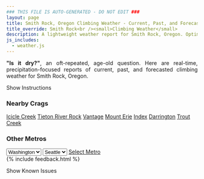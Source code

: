 ```yaml
---
### THIS FILE IS AUTO-GENERATED - DO NOT EDIT ###
layout: page
title: Smith Rock, Oregon Climbing Weather - Current, Past, and Forecasted Report
title_override: Smith Rock<br /><small>Climbing Weather</small>
description: A lightweight weather report for Smith Rock, Oregon. Optimized for slow internet connections.
js_includes:
  - weather.js
---
```


<section class="measure center lh-copy f5-ns f6 ph2 mv4" style="text-align: justify;">
<strong>"Is it dry?"</strong>, an oft-repeated, age-old question. Here are real-time,
precipitation-focused reports of current, past, and forecasted climbing weather for Smith Rock, Oregon.
</section>

<p id="settings-toggle" class="mw5 b center tc hover-light-red black-70 pointer">Show Instructions</p>
<section id="settings" class="overflow-hidden" style="display:none;">
    <div class="mv2 ph2 center">
        <div class="fn f6 tc pv2">
            <p class="measure lh-copy center"><strong>Show/hide hourly forecasts</strong> by clicking the desired day.</p>
            <hr class="mw5 p0 mv2 o-60 b0 bt b--light-red light-red bg-light-red">
            <p class="measure lh-copy center"><strong>Current and Past conditions</strong> are measured by the nearest weather station. <strong>Forecast conditions</strong> are calculated and polled separately.</p>
            <hr class="mw5 p0 mv2 o-60 b0 bt b--light-red light-red bg-light-red">
            <p class="measure lh-copy center"><strong>Having issues?</strong> Try <a id="clear-cache" class="no-underline relative fancy-link light-red hover-light-red" href="#">clearing the local cache</a>.</p>
            <hr class="mw5 p0 mv2 o-60 b0 bt b--light-red light-red bg-light-red">
            <p class="measure lh-copy center">Weather data sourced from <a class="no-underline fancy-link relative light-red" target="_blank" href="https://www.weather.gov/documentation/services-web-api">weather.gov</a>.</p>
        </div>
    </div>
</section>
<section id="weather" data-crag="smith-rock-oregon" class="mv4-ns mv3 ph2 center"></section>
<section id="nearby" class="tc lh-copy">
  <h3>Nearby Crags</h3>
<a class="nowrap no-underline fancy-link relative light-red mh3" href="/crags/icicle-creek-washington-weather.html">Icicle Creek</a>
<a class="nowrap no-underline fancy-link relative light-red mh3" href="/crags/tieton-river-rock-washington-weather.html">Tieton River Rock</a>
<a class="nowrap no-underline fancy-link relative light-red mh3" href="/crags/vantage-washington-weather.html">Vantage</a>
<a class="nowrap no-underline fancy-link relative light-red mh3" href="/crags/mount-erie-washington-weather.html">Mount Erie</a>
<a class="nowrap no-underline fancy-link relative light-red mh3" href="/crags/index-washington-weather.html">Index</a>
<a class="nowrap no-underline fancy-link relative light-red mh3" href="/crags/darrington-washington-weather.html">Darrington</a>
<a class="nowrap no-underline fancy-link relative light-red mh3" href="/crags/trout-creek-oregon-weather.html">Trout Creek</a>
</section>
<section id="nearby" class="tc lh-copy">
  <h3>Other Metros</h3>
  <select class="ma1 bg-near-white pa2" id="stateSel">
    <option value="Texas">Texas</option>
    <option value="Washington" selected>Washington</option>
    <option value="Colorado">Colorado</option>
    <option value="Tennessee">Tennessee</option>
    <option value="Utah">Utah</option>
    <option value="California">California</option>
  </select>
  <select class="ma1 bg-near-white pa2" id="citySel">
    <option value="Seattle" selected>Seattle</option>
  </select>
  <a id="selectMetro" class="f6 link dim ph3 pv2 ma1 dib white bg-light-red" href="/crags/seattle-washington-weather.html">Select Metro</a>
  <script>
    var states = [];
    states["Texas"] = "Austin"
    states["Washington"] = "Seattle"
    states["Colorado"] = "Denver"
    states["Tennessee"] = "Nashville"
    states["Utah"] = "Salt Lake City"
    states["California"] = "San Francisco|Los Angeles"
  </script>
</section>
{% include feedback.html %}
<p id="issues-toggle" class="mw5 b center tc hover-light-red black-70 pointer">Show Known Issues</p>
<section id="issues" class="overflow-hidden tc f6">
</section>

<script>
  var weekly_PDT_43_53 = {"updated":"2021-10-26T05:22:37+00:00","units":"us","forecastGenerator":"BaselineForecastGenerator","generatedAt":"2021-10-26T08:44:45+00:00","updateTime":"2021-10-26T05:22:37+00:00","validTimes":"2021-10-25T23:00:00+00:00/P7DT14H","elevation":{"unitCode":"wmoUnit:m","value":791.8704},"periods":[{"number":1,"name":"Overnight","startTime":"2021-10-26T01:00:00-07:00","endTime":"2021-10-26T06:00:00-07:00","isDaytime":false,"temperature":39,"temperatureUnit":"F","temperatureTrend":null,"windSpeed":"7 to 12 mph","windDirection":"S","icon":"https://api.weather.gov/icons/land/night/rain,70?size=medium","shortForecast":"Light Rain Likely","detailedForecast":"Rain likely. Mostly cloudy, with a low around 39. South wind 7 to 12 mph, with gusts as high as 20 mph. Chance of precipitation is 70%. New rainfall amounts less than a tenth of an inch possible."},{"number":2,"name":"Tuesday","startTime":"2021-10-26T06:00:00-07:00","endTime":"2021-10-26T18:00:00-07:00","isDaytime":true,"temperature":58,"temperatureUnit":"F","temperatureTrend":"falling","windSpeed":"12 to 22 mph","windDirection":"SW","icon":"https://api.weather.gov/icons/land/day/rain,70/rain_showers,20?size=medium","shortForecast":"Light Rain Likely then Slight Chance Rain Showers","detailedForecast":"Rain likely before 11am, then a slight chance of rain showers between 11am and 5pm. Partly sunny. High near 58, with temperatures falling to around 56 in the afternoon. Southwest wind 12 to 22 mph, with gusts as high as 35 mph. Chance of precipitation is 70%. New rainfall amounts less than a tenth of an inch possible."},{"number":3,"name":"Tuesday Night","startTime":"2021-10-26T18:00:00-07:00","endTime":"2021-10-27T06:00:00-07:00","isDaytime":false,"temperature":44,"temperatureUnit":"F","temperatureTrend":null,"windSpeed":"5 to 12 mph","windDirection":"SW","icon":"https://api.weather.gov/icons/land/night/bkn/rain,20?size=medium","shortForecast":"Mostly Cloudy then Slight Chance Light Rain","detailedForecast":"A slight chance of rain after 5am. Mostly cloudy, with a low around 44. Southwest wind 5 to 12 mph, with gusts as high as 32 mph. Chance of precipitation is 20%."},{"number":4,"name":"Wednesday","startTime":"2021-10-27T06:00:00-07:00","endTime":"2021-10-27T18:00:00-07:00","isDaytime":true,"temperature":57,"temperatureUnit":"F","temperatureTrend":null,"windSpeed":"6 to 10 mph","windDirection":"S","icon":"https://api.weather.gov/icons/land/day/rain,20/sct?size=medium","shortForecast":"Slight Chance Light Rain then Mostly Sunny","detailedForecast":"A slight chance of rain before 11am. Mostly sunny, with a high near 57. South wind 6 to 10 mph, with gusts as high as 20 mph. Chance of precipitation is 20%."},{"number":5,"name":"Wednesday Night","startTime":"2021-10-27T18:00:00-07:00","endTime":"2021-10-28T06:00:00-07:00","isDaytime":false,"temperature":44,"temperatureUnit":"F","temperatureTrend":null,"windSpeed":"9 mph","windDirection":"SW","icon":"https://api.weather.gov/icons/land/night/bkn/rain_showers,20?size=medium","shortForecast":"Mostly Cloudy then Slight Chance Rain Showers","detailedForecast":"A slight chance of rain showers after 5am. Mostly cloudy, with a low around 44. Southwest wind around 9 mph. Chance of precipitation is 20%. New rainfall amounts less than a tenth of an inch possible."},{"number":6,"name":"Thursday","startTime":"2021-10-28T06:00:00-07:00","endTime":"2021-10-28T18:00:00-07:00","isDaytime":true,"temperature":68,"temperatureUnit":"F","temperatureTrend":null,"windSpeed":"10 mph","windDirection":"SW","icon":"https://api.weather.gov/icons/land/day/rain_showers,20/sct?size=medium","shortForecast":"Slight Chance Rain Showers then Mostly Sunny","detailedForecast":"A slight chance of rain showers before 11am. Mostly sunny, with a high near 68. Chance of precipitation is 20%."},{"number":7,"name":"Thursday Night","startTime":"2021-10-28T18:00:00-07:00","endTime":"2021-10-29T06:00:00-07:00","isDaytime":false,"temperature":44,"temperatureUnit":"F","temperatureTrend":null,"windSpeed":"6 to 9 mph","windDirection":"SW","icon":"https://api.weather.gov/icons/land/night/bkn/rain_showers,20?size=medium","shortForecast":"Mostly Cloudy then Slight Chance Rain Showers","detailedForecast":"A slight chance of rain showers after 5am. Mostly cloudy, with a low around 44. Chance of precipitation is 20%."},{"number":8,"name":"Friday","startTime":"2021-10-29T06:00:00-07:00","endTime":"2021-10-29T18:00:00-07:00","isDaytime":true,"temperature":62,"temperatureUnit":"F","temperatureTrend":null,"windSpeed":"8 mph","windDirection":"W","icon":"https://api.weather.gov/icons/land/day/rain_showers,20/bkn?size=medium","shortForecast":"Slight Chance Rain Showers then Partly Sunny","detailedForecast":"A slight chance of rain showers before 11am. Partly sunny, with a high near 62. Chance of precipitation is 20%."},{"number":9,"name":"Friday Night","startTime":"2021-10-29T18:00:00-07:00","endTime":"2021-10-30T06:00:00-07:00","isDaytime":false,"temperature":37,"temperatureUnit":"F","temperatureTrend":null,"windSpeed":"2 to 8 mph","windDirection":"N","icon":"https://api.weather.gov/icons/land/night/bkn?size=medium","shortForecast":"Mostly Cloudy","detailedForecast":"Mostly cloudy, with a low around 37."},{"number":10,"name":"Saturday","startTime":"2021-10-30T06:00:00-07:00","endTime":"2021-10-30T18:00:00-07:00","isDaytime":true,"temperature":53,"temperatureUnit":"F","temperatureTrend":null,"windSpeed":"3 to 8 mph","windDirection":"N","icon":"https://api.weather.gov/icons/land/day/sct?size=medium","shortForecast":"Mostly Sunny","detailedForecast":"Mostly sunny, with a high near 53."},{"number":11,"name":"Saturday Night","startTime":"2021-10-30T18:00:00-07:00","endTime":"2021-10-31T06:00:00-07:00","isDaytime":false,"temperature":33,"temperatureUnit":"F","temperatureTrend":null,"windSpeed":"3 to 8 mph","windDirection":"NW","icon":"https://api.weather.gov/icons/land/night/sct?size=medium","shortForecast":"Partly Cloudy","detailedForecast":"Partly cloudy, with a low around 33."},{"number":12,"name":"Sunday","startTime":"2021-10-31T06:00:00-07:00","endTime":"2021-10-31T18:00:00-07:00","isDaytime":true,"temperature":53,"temperatureUnit":"F","temperatureTrend":null,"windSpeed":"3 to 8 mph","windDirection":"N","icon":"https://api.weather.gov/icons/land/day/sct?size=medium","shortForecast":"Mostly Sunny","detailedForecast":"Mostly sunny, with a high near 53."},{"number":13,"name":"Sunday Night","startTime":"2021-10-31T18:00:00-07:00","endTime":"2021-11-01T06:00:00-07:00","isDaytime":false,"temperature":33,"temperatureUnit":"F","temperatureTrend":null,"windSpeed":"3 to 8 mph","windDirection":"N","icon":"https://api.weather.gov/icons/land/night/bkn?size=medium","shortForecast":"Mostly Cloudy","detailedForecast":"Mostly cloudy, with a low around 33."},{"number":14,"name":"Monday","startTime":"2021-11-01T06:00:00-07:00","endTime":"2021-11-01T18:00:00-07:00","isDaytime":true,"temperature":54,"temperatureUnit":"F","temperatureTrend":null,"windSpeed":"3 to 7 mph","windDirection":"S","icon":"https://api.weather.gov/icons/land/day/bkn?size=medium","shortForecast":"Partly Sunny","detailedForecast":"Partly sunny, with a high near 54."}]}
  var hourly_PDT_43_53 = {"@context":["https://geojson.org/geojson-ld/geojson-context.jsonld",{"@version":"1.1","wx":"https://api.weather.gov/ontology#","geo":"http://www.opengis.net/ont/geosparql#","unit":"http://codes.wmo.int/common/unit/","@vocab":"https://api.weather.gov/ontology#"}],"type":"Feature","geometry":{"type":"Polygon","coordinates":[[[-121.1572663,44.3785809],[-121.1515057,44.3575001],[-121.1219841,44.3616204],[-121.1277386,44.3827015],[-121.1572663,44.3785809]]]},"properties":{"updated":"2021-10-26T05:22:37+00:00","units":"us","forecastGenerator":"HourlyForecastGenerator","generatedAt":"2021-10-26T08:44:46+00:00","updateTime":"2021-10-26T05:22:37+00:00","validTimes":"2021-10-25T23:00:00+00:00/P7DT14H","elevation":{"unitCode":"wmoUnit:m","value":791.8704},"periods":[{"number":1,"name":"","startTime":"2021-10-26T01:00:00-07:00","endTime":"2021-10-26T02:00:00-07:00","isDaytime":false,"temperature":40,"temperatureUnit":"F","temperatureTrend":null,"windSpeed":"7 mph","windDirection":"S","icon":"https://api.weather.gov/icons/land/night/rain,30?size=small","shortForecast":"Chance Light Rain","detailedForecast":""},{"number":2,"name":"","startTime":"2021-10-26T02:00:00-07:00","endTime":"2021-10-26T03:00:00-07:00","isDaytime":false,"temperature":39,"temperatureUnit":"F","temperatureTrend":null,"windSpeed":"9 mph","windDirection":"S","icon":"https://api.weather.gov/icons/land/night/rain,30?size=small","shortForecast":"Chance Light Rain","detailedForecast":""},{"number":3,"name":"","startTime":"2021-10-26T03:00:00-07:00","endTime":"2021-10-26T04:00:00-07:00","isDaytime":false,"temperature":39,"temperatureUnit":"F","temperatureTrend":null,"windSpeed":"9 mph","windDirection":"S","icon":"https://api.weather.gov/icons/land/night/rain,30?size=small","shortForecast":"Chance Light Rain","detailedForecast":""},{"number":4,"name":"","startTime":"2021-10-26T04:00:00-07:00","endTime":"2021-10-26T05:00:00-07:00","isDaytime":false,"temperature":40,"temperatureUnit":"F","temperatureTrend":null,"windSpeed":"9 mph","windDirection":"S","icon":"https://api.weather.gov/icons/land/night/rain,30?size=small","shortForecast":"Chance Light Rain","detailedForecast":""},{"number":5,"name":"","startTime":"2021-10-26T05:00:00-07:00","endTime":"2021-10-26T06:00:00-07:00","isDaytime":false,"temperature":40,"temperatureUnit":"F","temperatureTrend":null,"windSpeed":"12 mph","windDirection":"S","icon":"https://api.weather.gov/icons/land/night/rain,70?size=small","shortForecast":"Light Rain Likely","detailedForecast":""},{"number":6,"name":"","startTime":"2021-10-26T06:00:00-07:00","endTime":"2021-10-26T07:00:00-07:00","isDaytime":true,"temperature":40,"temperatureUnit":"F","temperatureTrend":null,"windSpeed":"12 mph","windDirection":"S","icon":"https://api.weather.gov/icons/land/day/rain,70?size=small","shortForecast":"Light Rain Likely","detailedForecast":""},{"number":7,"name":"","startTime":"2021-10-26T07:00:00-07:00","endTime":"2021-10-26T08:00:00-07:00","isDaytime":true,"temperature":39,"temperatureUnit":"F","temperatureTrend":null,"windSpeed":"12 mph","windDirection":"S","icon":"https://api.weather.gov/icons/land/day/rain,70?size=small","shortForecast":"Light Rain Likely","detailedForecast":""},{"number":8,"name":"","startTime":"2021-10-26T08:00:00-07:00","endTime":"2021-10-26T09:00:00-07:00","isDaytime":true,"temperature":40,"temperatureUnit":"F","temperatureTrend":null,"windSpeed":"15 mph","windDirection":"S","icon":"https://api.weather.gov/icons/land/day/rain,70?size=small","shortForecast":"Light Rain Likely","detailedForecast":""},{"number":9,"name":"","startTime":"2021-10-26T09:00:00-07:00","endTime":"2021-10-26T10:00:00-07:00","isDaytime":true,"temperature":43,"temperatureUnit":"F","temperatureTrend":null,"windSpeed":"15 mph","windDirection":"S","icon":"https://api.weather.gov/icons/land/day/rain,70?size=small","shortForecast":"Light Rain Likely","detailedForecast":""},{"number":10,"name":"","startTime":"2021-10-26T10:00:00-07:00","endTime":"2021-10-26T11:00:00-07:00","isDaytime":true,"temperature":46,"temperatureUnit":"F","temperatureTrend":null,"windSpeed":"15 mph","windDirection":"S","icon":"https://api.weather.gov/icons/land/day/rain?size=small","shortForecast":"Light Rain Likely","detailedForecast":""},{"number":11,"name":"","startTime":"2021-10-26T11:00:00-07:00","endTime":"2021-10-26T12:00:00-07:00","isDaytime":true,"temperature":50,"temperatureUnit":"F","temperatureTrend":null,"windSpeed":"12 mph","windDirection":"SW","icon":"https://api.weather.gov/icons/land/day/rain_showers?size=small","shortForecast":"Slight Chance Rain Showers","detailedForecast":""},{"number":12,"name":"","startTime":"2021-10-26T12:00:00-07:00","endTime":"2021-10-26T13:00:00-07:00","isDaytime":true,"temperature":54,"temperatureUnit":"F","temperatureTrend":null,"windSpeed":"12 mph","windDirection":"SW","icon":"https://api.weather.gov/icons/land/day/rain_showers?size=small","shortForecast":"Slight Chance Rain Showers","detailedForecast":""},{"number":13,"name":"","startTime":"2021-10-26T13:00:00-07:00","endTime":"2021-10-26T14:00:00-07:00","isDaytime":true,"temperature":56,"temperatureUnit":"F","temperatureTrend":null,"windSpeed":"12 mph","windDirection":"SW","icon":"https://api.weather.gov/icons/land/day/rain_showers?size=small","shortForecast":"Slight Chance Rain Showers","detailedForecast":""},{"number":14,"name":"","startTime":"2021-10-26T14:00:00-07:00","endTime":"2021-10-26T15:00:00-07:00","isDaytime":true,"temperature":58,"temperatureUnit":"F","temperatureTrend":null,"windSpeed":"22 mph","windDirection":"W","icon":"https://api.weather.gov/icons/land/day/rain_showers?size=small","shortForecast":"Slight Chance Rain Showers","detailedForecast":""},{"number":15,"name":"","startTime":"2021-10-26T15:00:00-07:00","endTime":"2021-10-26T16:00:00-07:00","isDaytime":true,"temperature":58,"temperatureUnit":"F","temperatureTrend":null,"windSpeed":"22 mph","windDirection":"W","icon":"https://api.weather.gov/icons/land/day/rain_showers?size=small","shortForecast":"Slight Chance Rain Showers","detailedForecast":""},{"number":16,"name":"","startTime":"2021-10-26T16:00:00-07:00","endTime":"2021-10-26T17:00:00-07:00","isDaytime":true,"temperature":57,"temperatureUnit":"F","temperatureTrend":null,"windSpeed":"22 mph","windDirection":"W","icon":"https://api.weather.gov/icons/land/day/rain_showers?size=small","shortForecast":"Slight Chance Rain Showers","detailedForecast":""},{"number":17,"name":"","startTime":"2021-10-26T17:00:00-07:00","endTime":"2021-10-26T18:00:00-07:00","isDaytime":true,"temperature":56,"temperatureUnit":"F","temperatureTrend":null,"windSpeed":"12 mph","windDirection":"W","icon":"https://api.weather.gov/icons/land/day/sct?size=small","shortForecast":"Mostly Sunny","detailedForecast":""},{"number":18,"name":"","startTime":"2021-10-26T18:00:00-07:00","endTime":"2021-10-26T19:00:00-07:00","isDaytime":false,"temperature":54,"temperatureUnit":"F","temperatureTrend":null,"windSpeed":"12 mph","windDirection":"W","icon":"https://api.weather.gov/icons/land/night/sct?size=small","shortForecast":"Partly Cloudy","detailedForecast":""},{"number":19,"name":"","startTime":"2021-10-26T19:00:00-07:00","endTime":"2021-10-26T20:00:00-07:00","isDaytime":false,"temperature":52,"temperatureUnit":"F","temperatureTrend":null,"windSpeed":"12 mph","windDirection":"W","icon":"https://api.weather.gov/icons/land/night/sct?size=small","shortForecast":"Partly Cloudy","detailedForecast":""},{"number":20,"name":"","startTime":"2021-10-26T20:00:00-07:00","endTime":"2021-10-26T21:00:00-07:00","isDaytime":false,"temperature":50,"temperatureUnit":"F","temperatureTrend":null,"windSpeed":"7 mph","windDirection":"E","icon":"https://api.weather.gov/icons/land/night/bkn?size=small","shortForecast":"Mostly Cloudy","detailedForecast":""},{"number":21,"name":"","startTime":"2021-10-26T21:00:00-07:00","endTime":"2021-10-26T22:00:00-07:00","isDaytime":false,"temperature":49,"temperatureUnit":"F","temperatureTrend":null,"windSpeed":"7 mph","windDirection":"E","icon":"https://api.weather.gov/icons/land/night/bkn?size=small","shortForecast":"Mostly Cloudy","detailedForecast":""},{"number":22,"name":"","startTime":"2021-10-26T22:00:00-07:00","endTime":"2021-10-26T23:00:00-07:00","isDaytime":false,"temperature":48,"temperatureUnit":"F","temperatureTrend":null,"windSpeed":"7 mph","windDirection":"E","icon":"https://api.weather.gov/icons/land/night/bkn?size=small","shortForecast":"Mostly Cloudy","detailedForecast":""},{"number":23,"name":"","startTime":"2021-10-26T23:00:00-07:00","endTime":"2021-10-27T00:00:00-07:00","isDaytime":false,"temperature":47,"temperatureUnit":"F","temperatureTrend":null,"windSpeed":"5 mph","windDirection":"SE","icon":"https://api.weather.gov/icons/land/night/bkn?size=small","shortForecast":"Mostly Cloudy","detailedForecast":""},{"number":24,"name":"","startTime":"2021-10-27T00:00:00-07:00","endTime":"2021-10-27T01:00:00-07:00","isDaytime":false,"temperature":46,"temperatureUnit":"F","temperatureTrend":null,"windSpeed":"5 mph","windDirection":"SE","icon":"https://api.weather.gov/icons/land/night/bkn?size=small","shortForecast":"Mostly Cloudy","detailedForecast":""},{"number":25,"name":"","startTime":"2021-10-27T01:00:00-07:00","endTime":"2021-10-27T02:00:00-07:00","isDaytime":false,"temperature":45,"temperatureUnit":"F","temperatureTrend":null,"windSpeed":"5 mph","windDirection":"SE","icon":"https://api.weather.gov/icons/land/night/bkn?size=small","shortForecast":"Mostly Cloudy","detailedForecast":""},{"number":26,"name":"","startTime":"2021-10-27T02:00:00-07:00","endTime":"2021-10-27T03:00:00-07:00","isDaytime":false,"temperature":45,"temperatureUnit":"F","temperatureTrend":null,"windSpeed":"7 mph","windDirection":"NW","icon":"https://api.weather.gov/icons/land/night/bkn?size=small","shortForecast":"Mostly Cloudy","detailedForecast":""},{"number":27,"name":"","startTime":"2021-10-27T03:00:00-07:00","endTime":"2021-10-27T04:00:00-07:00","isDaytime":false,"temperature":45,"temperatureUnit":"F","temperatureTrend":null,"windSpeed":"7 mph","windDirection":"NW","icon":"https://api.weather.gov/icons/land/night/bkn?size=small","shortForecast":"Mostly Cloudy","detailedForecast":""},{"number":28,"name":"","startTime":"2021-10-27T04:00:00-07:00","endTime":"2021-10-27T05:00:00-07:00","isDaytime":false,"temperature":45,"temperatureUnit":"F","temperatureTrend":null,"windSpeed":"7 mph","windDirection":"NW","icon":"https://api.weather.gov/icons/land/night/bkn?size=small","shortForecast":"Mostly Cloudy","detailedForecast":""},{"number":29,"name":"","startTime":"2021-10-27T05:00:00-07:00","endTime":"2021-10-27T06:00:00-07:00","isDaytime":false,"temperature":45,"temperatureUnit":"F","temperatureTrend":null,"windSpeed":"8 mph","windDirection":"W","icon":"https://api.weather.gov/icons/land/night/rain?size=small","shortForecast":"Slight Chance Light Rain","detailedForecast":""},{"number":30,"name":"","startTime":"2021-10-27T06:00:00-07:00","endTime":"2021-10-27T07:00:00-07:00","isDaytime":true,"temperature":44,"temperatureUnit":"F","temperatureTrend":null,"windSpeed":"8 mph","windDirection":"W","icon":"https://api.weather.gov/icons/land/day/rain?size=small","shortForecast":"Slight Chance Light Rain","detailedForecast":""},{"number":31,"name":"","startTime":"2021-10-27T07:00:00-07:00","endTime":"2021-10-27T08:00:00-07:00","isDaytime":true,"temperature":44,"temperatureUnit":"F","temperatureTrend":null,"windSpeed":"8 mph","windDirection":"W","icon":"https://api.weather.gov/icons/land/day/rain?size=small","shortForecast":"Slight Chance Light Rain","detailedForecast":""},{"number":32,"name":"","startTime":"2021-10-27T08:00:00-07:00","endTime":"2021-10-27T09:00:00-07:00","isDaytime":true,"temperature":45,"temperatureUnit":"F","temperatureTrend":null,"windSpeed":"10 mph","windDirection":"SE","icon":"https://api.weather.gov/icons/land/day/rain?size=small","shortForecast":"Slight Chance Light Rain","detailedForecast":""},{"number":33,"name":"","startTime":"2021-10-27T09:00:00-07:00","endTime":"2021-10-27T10:00:00-07:00","isDaytime":true,"temperature":47,"temperatureUnit":"F","temperatureTrend":null,"windSpeed":"10 mph","windDirection":"SE","icon":"https://api.weather.gov/icons/land/day/rain?size=small","shortForecast":"Slight Chance Light Rain","detailedForecast":""},{"number":34,"name":"","startTime":"2021-10-27T10:00:00-07:00","endTime":"2021-10-27T11:00:00-07:00","isDaytime":true,"temperature":50,"temperatureUnit":"F","temperatureTrend":null,"windSpeed":"10 mph","windDirection":"SE","icon":"https://api.weather.gov/icons/land/day/rain?size=small","shortForecast":"Slight Chance Light Rain","detailedForecast":""},{"number":35,"name":"","startTime":"2021-10-27T11:00:00-07:00","endTime":"2021-10-27T12:00:00-07:00","isDaytime":true,"temperature":53,"temperatureUnit":"F","temperatureTrend":null,"windSpeed":"8 mph","windDirection":"SE","icon":"https://api.weather.gov/icons/land/day/sct?size=small","shortForecast":"Mostly Sunny","detailedForecast":""},{"number":36,"name":"","startTime":"2021-10-27T12:00:00-07:00","endTime":"2021-10-27T13:00:00-07:00","isDaytime":true,"temperature":55,"temperatureUnit":"F","temperatureTrend":null,"windSpeed":"8 mph","windDirection":"SE","icon":"https://api.weather.gov/icons/land/day/sct?size=small","shortForecast":"Mostly Sunny","detailedForecast":""},{"number":37,"name":"","startTime":"2021-10-27T13:00:00-07:00","endTime":"2021-10-27T14:00:00-07:00","isDaytime":true,"temperature":56,"temperatureUnit":"F","temperatureTrend":null,"windSpeed":"8 mph","windDirection":"SE","icon":"https://api.weather.gov/icons/land/day/sct?size=small","shortForecast":"Mostly Sunny","detailedForecast":""},{"number":38,"name":"","startTime":"2021-10-27T14:00:00-07:00","endTime":"2021-10-27T15:00:00-07:00","isDaytime":true,"temperature":57,"temperatureUnit":"F","temperatureTrend":null,"windSpeed":"6 mph","windDirection":"W","icon":"https://api.weather.gov/icons/land/day/sct?size=small","shortForecast":"Mostly Sunny","detailedForecast":""},{"number":39,"name":"","startTime":"2021-10-27T15:00:00-07:00","endTime":"2021-10-27T16:00:00-07:00","isDaytime":true,"temperature":57,"temperatureUnit":"F","temperatureTrend":null,"windSpeed":"6 mph","windDirection":"W","icon":"https://api.weather.gov/icons/land/day/sct?size=small","shortForecast":"Mostly Sunny","detailedForecast":""},{"number":40,"name":"","startTime":"2021-10-27T16:00:00-07:00","endTime":"2021-10-27T17:00:00-07:00","isDaytime":true,"temperature":57,"temperatureUnit":"F","temperatureTrend":null,"windSpeed":"6 mph","windDirection":"W","icon":"https://api.weather.gov/icons/land/day/sct?size=small","shortForecast":"Mostly Sunny","detailedForecast":""},{"number":41,"name":"","startTime":"2021-10-27T17:00:00-07:00","endTime":"2021-10-27T18:00:00-07:00","isDaytime":true,"temperature":57,"temperatureUnit":"F","temperatureTrend":null,"windSpeed":"7 mph","windDirection":"W","icon":"https://api.weather.gov/icons/land/day/sct?size=small","shortForecast":"Mostly Sunny","detailedForecast":""},{"number":42,"name":"","startTime":"2021-10-27T18:00:00-07:00","endTime":"2021-10-27T19:00:00-07:00","isDaytime":false,"temperature":56,"temperatureUnit":"F","temperatureTrend":null,"windSpeed":"7 mph","windDirection":"W","icon":"https://api.weather.gov/icons/land/night/sct?size=small","shortForecast":"Partly Cloudy","detailedForecast":""},{"number":43,"name":"","startTime":"2021-10-27T19:00:00-07:00","endTime":"2021-10-27T20:00:00-07:00","isDaytime":false,"temperature":54,"temperatureUnit":"F","temperatureTrend":null,"windSpeed":"7 mph","windDirection":"W","icon":"https://api.weather.gov/icons/land/night/sct?size=small","shortForecast":"Partly Cloudy","detailedForecast":""},{"number":44,"name":"","startTime":"2021-10-27T20:00:00-07:00","endTime":"2021-10-27T21:00:00-07:00","isDaytime":false,"temperature":52,"temperatureUnit":"F","temperatureTrend":null,"windSpeed":"7 mph","windDirection":"S","icon":"https://api.weather.gov/icons/land/night/bkn?size=small","shortForecast":"Mostly Cloudy","detailedForecast":""},{"number":45,"name":"","startTime":"2021-10-27T21:00:00-07:00","endTime":"2021-10-27T22:00:00-07:00","isDaytime":false,"temperature":49,"temperatureUnit":"F","temperatureTrend":null,"windSpeed":"7 mph","windDirection":"S","icon":"https://api.weather.gov/icons/land/night/bkn?size=small","shortForecast":"Mostly Cloudy","detailedForecast":""},{"number":46,"name":"","startTime":"2021-10-27T22:00:00-07:00","endTime":"2021-10-27T23:00:00-07:00","isDaytime":false,"temperature":46,"temperatureUnit":"F","temperatureTrend":null,"windSpeed":"7 mph","windDirection":"S","icon":"https://api.weather.gov/icons/land/night/bkn?size=small","shortForecast":"Mostly Cloudy","detailedForecast":""},{"number":47,"name":"","startTime":"2021-10-27T23:00:00-07:00","endTime":"2021-10-28T00:00:00-07:00","isDaytime":false,"temperature":44,"temperatureUnit":"F","temperatureTrend":null,"windSpeed":"7 mph","windDirection":"S","icon":"https://api.weather.gov/icons/land/night/bkn?size=small","shortForecast":"Mostly Cloudy","detailedForecast":""},{"number":48,"name":"","startTime":"2021-10-28T00:00:00-07:00","endTime":"2021-10-28T01:00:00-07:00","isDaytime":false,"temperature":44,"temperatureUnit":"F","temperatureTrend":null,"windSpeed":"7 mph","windDirection":"S","icon":"https://api.weather.gov/icons/land/night/bkn?size=small","shortForecast":"Mostly Cloudy","detailedForecast":""},{"number":49,"name":"","startTime":"2021-10-28T01:00:00-07:00","endTime":"2021-10-28T02:00:00-07:00","isDaytime":false,"temperature":45,"temperatureUnit":"F","temperatureTrend":null,"windSpeed":"7 mph","windDirection":"S","icon":"https://api.weather.gov/icons/land/night/bkn?size=small","shortForecast":"Mostly Cloudy","detailedForecast":""},{"number":50,"name":"","startTime":"2021-10-28T02:00:00-07:00","endTime":"2021-10-28T03:00:00-07:00","isDaytime":false,"temperature":46,"temperatureUnit":"F","temperatureTrend":null,"windSpeed":"7 mph","windDirection":"S","icon":"https://api.weather.gov/icons/land/night/bkn?size=small","shortForecast":"Mostly Cloudy","detailedForecast":""},{"number":51,"name":"","startTime":"2021-10-28T03:00:00-07:00","endTime":"2021-10-28T04:00:00-07:00","isDaytime":false,"temperature":46,"temperatureUnit":"F","temperatureTrend":null,"windSpeed":"7 mph","windDirection":"S","icon":"https://api.weather.gov/icons/land/night/bkn?size=small","shortForecast":"Mostly Cloudy","detailedForecast":""},{"number":52,"name":"","startTime":"2021-10-28T04:00:00-07:00","endTime":"2021-10-28T05:00:00-07:00","isDaytime":false,"temperature":46,"temperatureUnit":"F","temperatureTrend":null,"windSpeed":"7 mph","windDirection":"S","icon":"https://api.weather.gov/icons/land/night/bkn?size=small","shortForecast":"Mostly Cloudy","detailedForecast":""},{"number":53,"name":"","startTime":"2021-10-28T05:00:00-07:00","endTime":"2021-10-28T06:00:00-07:00","isDaytime":false,"temperature":46,"temperatureUnit":"F","temperatureTrend":null,"windSpeed":"9 mph","windDirection":"S","icon":"https://api.weather.gov/icons/land/night/rain_showers?size=small","shortForecast":"Slight Chance Rain Showers","detailedForecast":""},{"number":54,"name":"","startTime":"2021-10-28T06:00:00-07:00","endTime":"2021-10-28T07:00:00-07:00","isDaytime":true,"temperature":45,"temperatureUnit":"F","temperatureTrend":null,"windSpeed":"9 mph","windDirection":"S","icon":"https://api.weather.gov/icons/land/day/rain_showers?size=small","shortForecast":"Slight Chance Rain Showers","detailedForecast":""},{"number":55,"name":"","startTime":"2021-10-28T07:00:00-07:00","endTime":"2021-10-28T08:00:00-07:00","isDaytime":true,"temperature":45,"temperatureUnit":"F","temperatureTrend":null,"windSpeed":"9 mph","windDirection":"S","icon":"https://api.weather.gov/icons/land/day/rain_showers?size=small","shortForecast":"Slight Chance Rain Showers","detailedForecast":""},{"number":56,"name":"","startTime":"2021-10-28T08:00:00-07:00","endTime":"2021-10-28T09:00:00-07:00","isDaytime":true,"temperature":47,"temperatureUnit":"F","temperatureTrend":null,"windSpeed":"8 mph","windDirection":"S","icon":"https://api.weather.gov/icons/land/day/rain_showers?size=small","shortForecast":"Slight Chance Rain Showers","detailedForecast":""},{"number":57,"name":"","startTime":"2021-10-28T09:00:00-07:00","endTime":"2021-10-28T10:00:00-07:00","isDaytime":true,"temperature":51,"temperatureUnit":"F","temperatureTrend":null,"windSpeed":"8 mph","windDirection":"S","icon":"https://api.weather.gov/icons/land/day/rain_showers?size=small","shortForecast":"Slight Chance Rain Showers","detailedForecast":""},{"number":58,"name":"","startTime":"2021-10-28T10:00:00-07:00","endTime":"2021-10-28T11:00:00-07:00","isDaytime":true,"temperature":56,"temperatureUnit":"F","temperatureTrend":null,"windSpeed":"8 mph","windDirection":"S","icon":"https://api.weather.gov/icons/land/day/rain_showers?size=small","shortForecast":"Slight Chance Rain Showers","detailedForecast":""},{"number":59,"name":"","startTime":"2021-10-28T11:00:00-07:00","endTime":"2021-10-28T12:00:00-07:00","isDaytime":true,"temperature":61,"temperatureUnit":"F","temperatureTrend":null,"windSpeed":"10 mph","windDirection":"SW","icon":"https://api.weather.gov/icons/land/day/sct?size=small","shortForecast":"Mostly Sunny","detailedForecast":""},{"number":60,"name":"","startTime":"2021-10-28T12:00:00-07:00","endTime":"2021-10-28T13:00:00-07:00","isDaytime":true,"temperature":64,"temperatureUnit":"F","temperatureTrend":null,"windSpeed":"10 mph","windDirection":"SW","icon":"https://api.weather.gov/icons/land/day/sct?size=small","shortForecast":"Mostly Sunny","detailedForecast":""},{"number":61,"name":"","startTime":"2021-10-28T13:00:00-07:00","endTime":"2021-10-28T14:00:00-07:00","isDaytime":true,"temperature":66,"temperatureUnit":"F","temperatureTrend":null,"windSpeed":"10 mph","windDirection":"SW","icon":"https://api.weather.gov/icons/land/day/sct?size=small","shortForecast":"Mostly Sunny","detailedForecast":""},{"number":62,"name":"","startTime":"2021-10-28T14:00:00-07:00","endTime":"2021-10-28T15:00:00-07:00","isDaytime":true,"temperature":67,"temperatureUnit":"F","temperatureTrend":null,"windSpeed":"10 mph","windDirection":"SW","icon":"https://api.weather.gov/icons/land/day/sct?size=small","shortForecast":"Mostly Sunny","detailedForecast":""},{"number":63,"name":"","startTime":"2021-10-28T15:00:00-07:00","endTime":"2021-10-28T16:00:00-07:00","isDaytime":true,"temperature":68,"temperatureUnit":"F","temperatureTrend":null,"windSpeed":"10 mph","windDirection":"SW","icon":"https://api.weather.gov/icons/land/day/sct?size=small","shortForecast":"Mostly Sunny","detailedForecast":""},{"number":64,"name":"","startTime":"2021-10-28T16:00:00-07:00","endTime":"2021-10-28T17:00:00-07:00","isDaytime":true,"temperature":68,"temperatureUnit":"F","temperatureTrend":null,"windSpeed":"10 mph","windDirection":"SW","icon":"https://api.weather.gov/icons/land/day/sct?size=small","shortForecast":"Mostly Sunny","detailedForecast":""},{"number":65,"name":"","startTime":"2021-10-28T17:00:00-07:00","endTime":"2021-10-28T18:00:00-07:00","isDaytime":true,"temperature":66,"temperatureUnit":"F","temperatureTrend":null,"windSpeed":"9 mph","windDirection":"SW","icon":"https://api.weather.gov/icons/land/day/bkn?size=small","shortForecast":"Partly Sunny","detailedForecast":""},{"number":66,"name":"","startTime":"2021-10-28T18:00:00-07:00","endTime":"2021-10-28T19:00:00-07:00","isDaytime":false,"temperature":62,"temperatureUnit":"F","temperatureTrend":null,"windSpeed":"9 mph","windDirection":"SW","icon":"https://api.weather.gov/icons/land/night/bkn?size=small","shortForecast":"Mostly Cloudy","detailedForecast":""},{"number":67,"name":"","startTime":"2021-10-28T19:00:00-07:00","endTime":"2021-10-28T20:00:00-07:00","isDaytime":false,"temperature":57,"temperatureUnit":"F","temperatureTrend":null,"windSpeed":"9 mph","windDirection":"SW","icon":"https://api.weather.gov/icons/land/night/bkn?size=small","shortForecast":"Mostly Cloudy","detailedForecast":""},{"number":68,"name":"","startTime":"2021-10-28T20:00:00-07:00","endTime":"2021-10-28T21:00:00-07:00","isDaytime":false,"temperature":53,"temperatureUnit":"F","temperatureTrend":null,"windSpeed":"7 mph","windDirection":"SW","icon":"https://api.weather.gov/icons/land/night/bkn?size=small","shortForecast":"Mostly Cloudy","detailedForecast":""},{"number":69,"name":"","startTime":"2021-10-28T21:00:00-07:00","endTime":"2021-10-28T22:00:00-07:00","isDaytime":false,"temperature":49,"temperatureUnit":"F","temperatureTrend":null,"windSpeed":"7 mph","windDirection":"SW","icon":"https://api.weather.gov/icons/land/night/bkn?size=small","shortForecast":"Mostly Cloudy","detailedForecast":""},{"number":70,"name":"","startTime":"2021-10-28T22:00:00-07:00","endTime":"2021-10-28T23:00:00-07:00","isDaytime":false,"temperature":47,"temperatureUnit":"F","temperatureTrend":null,"windSpeed":"7 mph","windDirection":"SW","icon":"https://api.weather.gov/icons/land/night/bkn?size=small","shortForecast":"Mostly Cloudy","detailedForecast":""},{"number":71,"name":"","startTime":"2021-10-28T23:00:00-07:00","endTime":"2021-10-29T00:00:00-07:00","isDaytime":false,"temperature":45,"temperatureUnit":"F","temperatureTrend":null,"windSpeed":"6 mph","windDirection":"S","icon":"https://api.weather.gov/icons/land/night/bkn?size=small","shortForecast":"Mostly Cloudy","detailedForecast":""},{"number":72,"name":"","startTime":"2021-10-29T00:00:00-07:00","endTime":"2021-10-29T01:00:00-07:00","isDaytime":false,"temperature":44,"temperatureUnit":"F","temperatureTrend":null,"windSpeed":"6 mph","windDirection":"S","icon":"https://api.weather.gov/icons/land/night/bkn?size=small","shortForecast":"Mostly Cloudy","detailedForecast":""},{"number":73,"name":"","startTime":"2021-10-29T01:00:00-07:00","endTime":"2021-10-29T02:00:00-07:00","isDaytime":false,"temperature":44,"temperatureUnit":"F","temperatureTrend":null,"windSpeed":"6 mph","windDirection":"S","icon":"https://api.weather.gov/icons/land/night/bkn?size=small","shortForecast":"Mostly Cloudy","detailedForecast":""},{"number":74,"name":"","startTime":"2021-10-29T02:00:00-07:00","endTime":"2021-10-29T03:00:00-07:00","isDaytime":false,"temperature":44,"temperatureUnit":"F","temperatureTrend":null,"windSpeed":"6 mph","windDirection":"S","icon":"https://api.weather.gov/icons/land/night/bkn?size=small","shortForecast":"Mostly Cloudy","detailedForecast":""},{"number":75,"name":"","startTime":"2021-10-29T03:00:00-07:00","endTime":"2021-10-29T04:00:00-07:00","isDaytime":false,"temperature":45,"temperatureUnit":"F","temperatureTrend":null,"windSpeed":"6 mph","windDirection":"S","icon":"https://api.weather.gov/icons/land/night/bkn?size=small","shortForecast":"Mostly Cloudy","detailedForecast":""},{"number":76,"name":"","startTime":"2021-10-29T04:00:00-07:00","endTime":"2021-10-29T05:00:00-07:00","isDaytime":false,"temperature":46,"temperatureUnit":"F","temperatureTrend":null,"windSpeed":"6 mph","windDirection":"S","icon":"https://api.weather.gov/icons/land/night/bkn?size=small","shortForecast":"Mostly Cloudy","detailedForecast":""},{"number":77,"name":"","startTime":"2021-10-29T05:00:00-07:00","endTime":"2021-10-29T06:00:00-07:00","isDaytime":false,"temperature":47,"temperatureUnit":"F","temperatureTrend":null,"windSpeed":"7 mph","windDirection":"S","icon":"https://api.weather.gov/icons/land/night/rain_showers?size=small","shortForecast":"Slight Chance Rain Showers","detailedForecast":""},{"number":78,"name":"","startTime":"2021-10-29T06:00:00-07:00","endTime":"2021-10-29T07:00:00-07:00","isDaytime":true,"temperature":48,"temperatureUnit":"F","temperatureTrend":null,"windSpeed":"7 mph","windDirection":"S","icon":"https://api.weather.gov/icons/land/day/rain_showers?size=small","shortForecast":"Slight Chance Rain Showers","detailedForecast":""},{"number":79,"name":"","startTime":"2021-10-29T07:00:00-07:00","endTime":"2021-10-29T08:00:00-07:00","isDaytime":true,"temperature":50,"temperatureUnit":"F","temperatureTrend":null,"windSpeed":"7 mph","windDirection":"S","icon":"https://api.weather.gov/icons/land/day/rain_showers?size=small","shortForecast":"Slight Chance Rain Showers","detailedForecast":""},{"number":80,"name":"","startTime":"2021-10-29T08:00:00-07:00","endTime":"2021-10-29T09:00:00-07:00","isDaytime":true,"temperature":51,"temperatureUnit":"F","temperatureTrend":null,"windSpeed":"6 mph","windDirection":"SW","icon":"https://api.weather.gov/icons/land/day/rain_showers?size=small","shortForecast":"Slight Chance Rain Showers","detailedForecast":""},{"number":81,"name":"","startTime":"2021-10-29T09:00:00-07:00","endTime":"2021-10-29T10:00:00-07:00","isDaytime":true,"temperature":53,"temperatureUnit":"F","temperatureTrend":null,"windSpeed":"6 mph","windDirection":"SW","icon":"https://api.weather.gov/icons/land/day/rain_showers?size=small","shortForecast":"Slight Chance Rain Showers","detailedForecast":""},{"number":82,"name":"","startTime":"2021-10-29T10:00:00-07:00","endTime":"2021-10-29T11:00:00-07:00","isDaytime":true,"temperature":55,"temperatureUnit":"F","temperatureTrend":null,"windSpeed":"6 mph","windDirection":"SW","icon":"https://api.weather.gov/icons/land/day/rain_showers?size=small","shortForecast":"Slight Chance Rain Showers","detailedForecast":""},{"number":83,"name":"","startTime":"2021-10-29T11:00:00-07:00","endTime":"2021-10-29T12:00:00-07:00","isDaytime":true,"temperature":56,"temperatureUnit":"F","temperatureTrend":null,"windSpeed":"8 mph","windDirection":"W","icon":"https://api.weather.gov/icons/land/day/bkn?size=small","shortForecast":"Partly Sunny","detailedForecast":""},{"number":84,"name":"","startTime":"2021-10-29T12:00:00-07:00","endTime":"2021-10-29T13:00:00-07:00","isDaytime":true,"temperature":58,"temperatureUnit":"F","temperatureTrend":null,"windSpeed":"8 mph","windDirection":"W","icon":"https://api.weather.gov/icons/land/day/bkn?size=small","shortForecast":"Partly Sunny","detailedForecast":""},{"number":85,"name":"","startTime":"2021-10-29T13:00:00-07:00","endTime":"2021-10-29T14:00:00-07:00","isDaytime":true,"temperature":60,"temperatureUnit":"F","temperatureTrend":null,"windSpeed":"8 mph","windDirection":"W","icon":"https://api.weather.gov/icons/land/day/bkn?size=small","shortForecast":"Partly Sunny","detailedForecast":""},{"number":86,"name":"","startTime":"2021-10-29T14:00:00-07:00","endTime":"2021-10-29T15:00:00-07:00","isDaytime":true,"temperature":61,"temperatureUnit":"F","temperatureTrend":null,"windSpeed":"8 mph","windDirection":"W","icon":"https://api.weather.gov/icons/land/day/bkn?size=small","shortForecast":"Partly Sunny","detailedForecast":""},{"number":87,"name":"","startTime":"2021-10-29T15:00:00-07:00","endTime":"2021-10-29T16:00:00-07:00","isDaytime":true,"temperature":62,"temperatureUnit":"F","temperatureTrend":null,"windSpeed":"8 mph","windDirection":"W","icon":"https://api.weather.gov/icons/land/day/bkn?size=small","shortForecast":"Partly Sunny","detailedForecast":""},{"number":88,"name":"","startTime":"2021-10-29T16:00:00-07:00","endTime":"2021-10-29T17:00:00-07:00","isDaytime":true,"temperature":62,"temperatureUnit":"F","temperatureTrend":null,"windSpeed":"8 mph","windDirection":"W","icon":"https://api.weather.gov/icons/land/day/bkn?size=small","shortForecast":"Partly Sunny","detailedForecast":""},{"number":89,"name":"","startTime":"2021-10-29T17:00:00-07:00","endTime":"2021-10-29T18:00:00-07:00","isDaytime":true,"temperature":61,"temperatureUnit":"F","temperatureTrend":null,"windSpeed":"8 mph","windDirection":"NW","icon":"https://api.weather.gov/icons/land/day/sct?size=small","shortForecast":"Mostly Sunny","detailedForecast":""},{"number":90,"name":"","startTime":"2021-10-29T18:00:00-07:00","endTime":"2021-10-29T19:00:00-07:00","isDaytime":false,"temperature":60,"temperatureUnit":"F","temperatureTrend":null,"windSpeed":"8 mph","windDirection":"NW","icon":"https://api.weather.gov/icons/land/night/sct?size=small","shortForecast":"Partly Cloudy","detailedForecast":""},{"number":91,"name":"","startTime":"2021-10-29T19:00:00-07:00","endTime":"2021-10-29T20:00:00-07:00","isDaytime":false,"temperature":58,"temperatureUnit":"F","temperatureTrend":null,"windSpeed":"8 mph","windDirection":"NW","icon":"https://api.weather.gov/icons/land/night/sct?size=small","shortForecast":"Partly Cloudy","detailedForecast":""},{"number":92,"name":"","startTime":"2021-10-29T20:00:00-07:00","endTime":"2021-10-29T21:00:00-07:00","isDaytime":false,"temperature":56,"temperatureUnit":"F","temperatureTrend":null,"windSpeed":"7 mph","windDirection":"N","icon":"https://api.weather.gov/icons/land/night/sct?size=small","shortForecast":"Partly Cloudy","detailedForecast":""},{"number":93,"name":"","startTime":"2021-10-29T21:00:00-07:00","endTime":"2021-10-29T22:00:00-07:00","isDaytime":false,"temperature":53,"temperatureUnit":"F","temperatureTrend":null,"windSpeed":"7 mph","windDirection":"N","icon":"https://api.weather.gov/icons/land/night/sct?size=small","shortForecast":"Partly Cloudy","detailedForecast":""},{"number":94,"name":"","startTime":"2021-10-29T22:00:00-07:00","endTime":"2021-10-29T23:00:00-07:00","isDaytime":false,"temperature":51,"temperatureUnit":"F","temperatureTrend":null,"windSpeed":"7 mph","windDirection":"N","icon":"https://api.weather.gov/icons/land/night/sct?size=small","shortForecast":"Partly Cloudy","detailedForecast":""},{"number":95,"name":"","startTime":"2021-10-29T23:00:00-07:00","endTime":"2021-10-30T00:00:00-07:00","isDaytime":false,"temperature":48,"temperatureUnit":"F","temperatureTrend":null,"windSpeed":"3 mph","windDirection":"N","icon":"https://api.weather.gov/icons/land/night/bkn?size=small","shortForecast":"Mostly Cloudy","detailedForecast":""},{"number":96,"name":"","startTime":"2021-10-30T00:00:00-07:00","endTime":"2021-10-30T01:00:00-07:00","isDaytime":false,"temperature":45,"temperatureUnit":"F","temperatureTrend":null,"windSpeed":"3 mph","windDirection":"N","icon":"https://api.weather.gov/icons/land/night/bkn?size=small","shortForecast":"Mostly Cloudy","detailedForecast":""},{"number":97,"name":"","startTime":"2021-10-30T01:00:00-07:00","endTime":"2021-10-30T02:00:00-07:00","isDaytime":false,"temperature":42,"temperatureUnit":"F","temperatureTrend":null,"windSpeed":"3 mph","windDirection":"N","icon":"https://api.weather.gov/icons/land/night/bkn?size=small","shortForecast":"Mostly Cloudy","detailedForecast":""},{"number":98,"name":"","startTime":"2021-10-30T02:00:00-07:00","endTime":"2021-10-30T03:00:00-07:00","isDaytime":false,"temperature":40,"temperatureUnit":"F","temperatureTrend":null,"windSpeed":"2 mph","windDirection":"N","icon":"https://api.weather.gov/icons/land/night/bkn?size=small","shortForecast":"Mostly Cloudy","detailedForecast":""},{"number":99,"name":"","startTime":"2021-10-30T03:00:00-07:00","endTime":"2021-10-30T04:00:00-07:00","isDaytime":false,"temperature":38,"temperatureUnit":"F","temperatureTrend":null,"windSpeed":"2 mph","windDirection":"N","icon":"https://api.weather.gov/icons/land/night/bkn?size=small","shortForecast":"Mostly Cloudy","detailedForecast":""},{"number":100,"name":"","startTime":"2021-10-30T04:00:00-07:00","endTime":"2021-10-30T05:00:00-07:00","isDaytime":false,"temperature":37,"temperatureUnit":"F","temperatureTrend":null,"windSpeed":"2 mph","windDirection":"N","icon":"https://api.weather.gov/icons/land/night/bkn?size=small","shortForecast":"Mostly Cloudy","detailedForecast":""},{"number":101,"name":"","startTime":"2021-10-30T05:00:00-07:00","endTime":"2021-10-30T06:00:00-07:00","isDaytime":false,"temperature":37,"temperatureUnit":"F","temperatureTrend":null,"windSpeed":"3 mph","windDirection":"N","icon":"https://api.weather.gov/icons/land/night/bkn?size=small","shortForecast":"Mostly Cloudy","detailedForecast":""},{"number":102,"name":"","startTime":"2021-10-30T06:00:00-07:00","endTime":"2021-10-30T07:00:00-07:00","isDaytime":true,"temperature":38,"temperatureUnit":"F","temperatureTrend":null,"windSpeed":"3 mph","windDirection":"N","icon":"https://api.weather.gov/icons/land/day/bkn?size=small","shortForecast":"Partly Sunny","detailedForecast":""},{"number":103,"name":"","startTime":"2021-10-30T07:00:00-07:00","endTime":"2021-10-30T08:00:00-07:00","isDaytime":true,"temperature":39,"temperatureUnit":"F","temperatureTrend":null,"windSpeed":"3 mph","windDirection":"N","icon":"https://api.weather.gov/icons/land/day/bkn?size=small","shortForecast":"Partly Sunny","detailedForecast":""},{"number":104,"name":"","startTime":"2021-10-30T08:00:00-07:00","endTime":"2021-10-30T09:00:00-07:00","isDaytime":true,"temperature":41,"temperatureUnit":"F","temperatureTrend":null,"windSpeed":"3 mph","windDirection":"N","icon":"https://api.weather.gov/icons/land/day/bkn?size=small","shortForecast":"Partly Sunny","detailedForecast":""},{"number":105,"name":"","startTime":"2021-10-30T09:00:00-07:00","endTime":"2021-10-30T10:00:00-07:00","isDaytime":true,"temperature":43,"temperatureUnit":"F","temperatureTrend":null,"windSpeed":"3 mph","windDirection":"N","icon":"https://api.weather.gov/icons/land/day/bkn?size=small","shortForecast":"Partly Sunny","detailedForecast":""},{"number":106,"name":"","startTime":"2021-10-30T10:00:00-07:00","endTime":"2021-10-30T11:00:00-07:00","isDaytime":true,"temperature":46,"temperatureUnit":"F","temperatureTrend":null,"windSpeed":"3 mph","windDirection":"N","icon":"https://api.weather.gov/icons/land/day/bkn?size=small","shortForecast":"Partly Sunny","detailedForecast":""},{"number":107,"name":"","startTime":"2021-10-30T11:00:00-07:00","endTime":"2021-10-30T12:00:00-07:00","isDaytime":true,"temperature":48,"temperatureUnit":"F","temperatureTrend":null,"windSpeed":"5 mph","windDirection":"N","icon":"https://api.weather.gov/icons/land/day/sct?size=small","shortForecast":"Mostly Sunny","detailedForecast":""},{"number":108,"name":"","startTime":"2021-10-30T12:00:00-07:00","endTime":"2021-10-30T13:00:00-07:00","isDaytime":true,"temperature":50,"temperatureUnit":"F","temperatureTrend":null,"windSpeed":"5 mph","windDirection":"N","icon":"https://api.weather.gov/icons/land/day/sct?size=small","shortForecast":"Mostly Sunny","detailedForecast":""},{"number":109,"name":"","startTime":"2021-10-30T13:00:00-07:00","endTime":"2021-10-30T14:00:00-07:00","isDaytime":true,"temperature":51,"temperatureUnit":"F","temperatureTrend":null,"windSpeed":"5 mph","windDirection":"N","icon":"https://api.weather.gov/icons/land/day/sct?size=small","shortForecast":"Mostly Sunny","detailedForecast":""},{"number":110,"name":"","startTime":"2021-10-30T14:00:00-07:00","endTime":"2021-10-30T15:00:00-07:00","isDaytime":true,"temperature":52,"temperatureUnit":"F","temperatureTrend":null,"windSpeed":"7 mph","windDirection":"N","icon":"https://api.weather.gov/icons/land/day/sct?size=small","shortForecast":"Mostly Sunny","detailedForecast":""},{"number":111,"name":"","startTime":"2021-10-30T15:00:00-07:00","endTime":"2021-10-30T16:00:00-07:00","isDaytime":true,"temperature":53,"temperatureUnit":"F","temperatureTrend":null,"windSpeed":"7 mph","windDirection":"N","icon":"https://api.weather.gov/icons/land/day/sct?size=small","shortForecast":"Mostly Sunny","detailedForecast":""},{"number":112,"name":"","startTime":"2021-10-30T16:00:00-07:00","endTime":"2021-10-30T17:00:00-07:00","isDaytime":true,"temperature":53,"temperatureUnit":"F","temperatureTrend":null,"windSpeed":"7 mph","windDirection":"N","icon":"https://api.weather.gov/icons/land/day/sct?size=small","shortForecast":"Mostly Sunny","detailedForecast":""},{"number":113,"name":"","startTime":"2021-10-30T17:00:00-07:00","endTime":"2021-10-30T18:00:00-07:00","isDaytime":true,"temperature":53,"temperatureUnit":"F","temperatureTrend":null,"windSpeed":"8 mph","windDirection":"N","icon":"https://api.weather.gov/icons/land/day/sct?size=small","shortForecast":"Mostly Sunny","detailedForecast":""},{"number":114,"name":"","startTime":"2021-10-30T18:00:00-07:00","endTime":"2021-10-30T19:00:00-07:00","isDaytime":false,"temperature":52,"temperatureUnit":"F","temperatureTrend":null,"windSpeed":"8 mph","windDirection":"N","icon":"https://api.weather.gov/icons/land/night/sct?size=small","shortForecast":"Partly Cloudy","detailedForecast":""},{"number":115,"name":"","startTime":"2021-10-30T19:00:00-07:00","endTime":"2021-10-30T20:00:00-07:00","isDaytime":false,"temperature":50,"temperatureUnit":"F","temperatureTrend":null,"windSpeed":"8 mph","windDirection":"N","icon":"https://api.weather.gov/icons/land/night/sct?size=small","shortForecast":"Partly Cloudy","detailedForecast":""},{"number":116,"name":"","startTime":"2021-10-30T20:00:00-07:00","endTime":"2021-10-30T21:00:00-07:00","isDaytime":false,"temperature":48,"temperatureUnit":"F","temperatureTrend":null,"windSpeed":"7 mph","windDirection":"N","icon":"https://api.weather.gov/icons/land/night/sct?size=small","shortForecast":"Partly Cloudy","detailedForecast":""},{"number":117,"name":"","startTime":"2021-10-30T21:00:00-07:00","endTime":"2021-10-30T22:00:00-07:00","isDaytime":false,"temperature":46,"temperatureUnit":"F","temperatureTrend":null,"windSpeed":"7 mph","windDirection":"N","icon":"https://api.weather.gov/icons/land/night/sct?size=small","shortForecast":"Partly Cloudy","detailedForecast":""},{"number":118,"name":"","startTime":"2021-10-30T22:00:00-07:00","endTime":"2021-10-30T23:00:00-07:00","isDaytime":false,"temperature":44,"temperatureUnit":"F","temperatureTrend":null,"windSpeed":"7 mph","windDirection":"N","icon":"https://api.weather.gov/icons/land/night/sct?size=small","shortForecast":"Partly Cloudy","detailedForecast":""},{"number":119,"name":"","startTime":"2021-10-30T23:00:00-07:00","endTime":"2021-10-31T00:00:00-07:00","isDaytime":false,"temperature":42,"temperatureUnit":"F","temperatureTrend":null,"windSpeed":"5 mph","windDirection":"N","icon":"https://api.weather.gov/icons/land/night/sct?size=small","shortForecast":"Partly Cloudy","detailedForecast":""},{"number":120,"name":"","startTime":"2021-10-31T00:00:00-07:00","endTime":"2021-10-31T01:00:00-07:00","isDaytime":false,"temperature":39,"temperatureUnit":"F","temperatureTrend":null,"windSpeed":"5 mph","windDirection":"N","icon":"https://api.weather.gov/icons/land/night/sct?size=small","shortForecast":"Partly Cloudy","detailedForecast":""},{"number":121,"name":"","startTime":"2021-10-31T01:00:00-07:00","endTime":"2021-10-31T02:00:00-07:00","isDaytime":false,"temperature":37,"temperatureUnit":"F","temperatureTrend":null,"windSpeed":"5 mph","windDirection":"N","icon":"https://api.weather.gov/icons/land/night/sct?size=small","shortForecast":"Partly Cloudy","detailedForecast":""},{"number":122,"name":"","startTime":"2021-10-31T02:00:00-07:00","endTime":"2021-10-31T03:00:00-07:00","isDaytime":false,"temperature":36,"temperatureUnit":"F","temperatureTrend":null,"windSpeed":"3 mph","windDirection":"NW","icon":"https://api.weather.gov/icons/land/night/sct?size=small","shortForecast":"Partly Cloudy","detailedForecast":""},{"number":123,"name":"","startTime":"2021-10-31T03:00:00-07:00","endTime":"2021-10-31T04:00:00-07:00","isDaytime":false,"temperature":34,"temperatureUnit":"F","temperatureTrend":null,"windSpeed":"3 mph","windDirection":"NW","icon":"https://api.weather.gov/icons/land/night/sct?size=small","shortForecast":"Partly Cloudy","detailedForecast":""},{"number":124,"name":"","startTime":"2021-10-31T04:00:00-07:00","endTime":"2021-10-31T05:00:00-07:00","isDaytime":false,"temperature":33,"temperatureUnit":"F","temperatureTrend":null,"windSpeed":"3 mph","windDirection":"NW","icon":"https://api.weather.gov/icons/land/night/sct?size=small","shortForecast":"Partly Cloudy","detailedForecast":""},{"number":125,"name":"","startTime":"2021-10-31T05:00:00-07:00","endTime":"2021-10-31T06:00:00-07:00","isDaytime":false,"temperature":33,"temperatureUnit":"F","temperatureTrend":null,"windSpeed":"3 mph","windDirection":"W","icon":"https://api.weather.gov/icons/land/night/sct?size=small","shortForecast":"Partly Cloudy","detailedForecast":""},{"number":126,"name":"","startTime":"2021-10-31T06:00:00-07:00","endTime":"2021-10-31T07:00:00-07:00","isDaytime":true,"temperature":33,"temperatureUnit":"F","temperatureTrend":null,"windSpeed":"3 mph","windDirection":"W","icon":"https://api.weather.gov/icons/land/day/sct?size=small","shortForecast":"Mostly Sunny","detailedForecast":""},{"number":127,"name":"","startTime":"2021-10-31T07:00:00-07:00","endTime":"2021-10-31T08:00:00-07:00","isDaytime":true,"temperature":34,"temperatureUnit":"F","temperatureTrend":null,"windSpeed":"3 mph","windDirection":"W","icon":"https://api.weather.gov/icons/land/day/sct?size=small","shortForecast":"Mostly Sunny","detailedForecast":""},{"number":128,"name":"","startTime":"2021-10-31T08:00:00-07:00","endTime":"2021-10-31T09:00:00-07:00","isDaytime":true,"temperature":36,"temperatureUnit":"F","temperatureTrend":null,"windSpeed":"3 mph","windDirection":"SE","icon":"https://api.weather.gov/icons/land/day/sct?size=small","shortForecast":"Mostly Sunny","detailedForecast":""},{"number":129,"name":"","startTime":"2021-10-31T09:00:00-07:00","endTime":"2021-10-31T10:00:00-07:00","isDaytime":true,"temperature":38,"temperatureUnit":"F","temperatureTrend":null,"windSpeed":"3 mph","windDirection":"SE","icon":"https://api.weather.gov/icons/land/day/sct?size=small","shortForecast":"Mostly Sunny","detailedForecast":""},{"number":130,"name":"","startTime":"2021-10-31T10:00:00-07:00","endTime":"2021-10-31T11:00:00-07:00","isDaytime":true,"temperature":40,"temperatureUnit":"F","temperatureTrend":null,"windSpeed":"3 mph","windDirection":"SE","icon":"https://api.weather.gov/icons/land/day/sct?size=small","shortForecast":"Mostly Sunny","detailedForecast":""},{"number":131,"name":"","startTime":"2021-10-31T11:00:00-07:00","endTime":"2021-10-31T12:00:00-07:00","isDaytime":true,"temperature":43,"temperatureUnit":"F","temperatureTrend":null,"windSpeed":"5 mph","windDirection":"N","icon":"https://api.weather.gov/icons/land/day/sct?size=small","shortForecast":"Mostly Sunny","detailedForecast":""},{"number":132,"name":"","startTime":"2021-10-31T12:00:00-07:00","endTime":"2021-10-31T13:00:00-07:00","isDaytime":true,"temperature":46,"temperatureUnit":"F","temperatureTrend":null,"windSpeed":"5 mph","windDirection":"N","icon":"https://api.weather.gov/icons/land/day/sct?size=small","shortForecast":"Mostly Sunny","detailedForecast":""},{"number":133,"name":"","startTime":"2021-10-31T13:00:00-07:00","endTime":"2021-10-31T14:00:00-07:00","isDaytime":true,"temperature":48,"temperatureUnit":"F","temperatureTrend":null,"windSpeed":"5 mph","windDirection":"N","icon":"https://api.weather.gov/icons/land/day/sct?size=small","shortForecast":"Mostly Sunny","detailedForecast":""},{"number":134,"name":"","startTime":"2021-10-31T14:00:00-07:00","endTime":"2021-10-31T15:00:00-07:00","isDaytime":true,"temperature":50,"temperatureUnit":"F","temperatureTrend":null,"windSpeed":"6 mph","windDirection":"N","icon":"https://api.weather.gov/icons/land/day/sct?size=small","shortForecast":"Mostly Sunny","detailedForecast":""},{"number":135,"name":"","startTime":"2021-10-31T15:00:00-07:00","endTime":"2021-10-31T16:00:00-07:00","isDaytime":true,"temperature":52,"temperatureUnit":"F","temperatureTrend":null,"windSpeed":"6 mph","windDirection":"N","icon":"https://api.weather.gov/icons/land/day/sct?size=small","shortForecast":"Mostly Sunny","detailedForecast":""},{"number":136,"name":"","startTime":"2021-10-31T16:00:00-07:00","endTime":"2021-10-31T17:00:00-07:00","isDaytime":true,"temperature":53,"temperatureUnit":"F","temperatureTrend":null,"windSpeed":"6 mph","windDirection":"N","icon":"https://api.weather.gov/icons/land/day/sct?size=small","shortForecast":"Mostly Sunny","detailedForecast":""},{"number":137,"name":"","startTime":"2021-10-31T17:00:00-07:00","endTime":"2021-10-31T18:00:00-07:00","isDaytime":true,"temperature":53,"temperatureUnit":"F","temperatureTrend":null,"windSpeed":"8 mph","windDirection":"N","icon":"https://api.weather.gov/icons/land/day/sct?size=small","shortForecast":"Mostly Sunny","detailedForecast":""},{"number":138,"name":"","startTime":"2021-10-31T18:00:00-07:00","endTime":"2021-10-31T19:00:00-07:00","isDaytime":false,"temperature":52,"temperatureUnit":"F","temperatureTrend":null,"windSpeed":"8 mph","windDirection":"N","icon":"https://api.weather.gov/icons/land/night/sct?size=small","shortForecast":"Partly Cloudy","detailedForecast":""},{"number":139,"name":"","startTime":"2021-10-31T19:00:00-07:00","endTime":"2021-10-31T20:00:00-07:00","isDaytime":false,"temperature":50,"temperatureUnit":"F","temperatureTrend":null,"windSpeed":"8 mph","windDirection":"N","icon":"https://api.weather.gov/icons/land/night/sct?size=small","shortForecast":"Partly Cloudy","detailedForecast":""},{"number":140,"name":"","startTime":"2021-10-31T20:00:00-07:00","endTime":"2021-10-31T21:00:00-07:00","isDaytime":false,"temperature":47,"temperatureUnit":"F","temperatureTrend":null,"windSpeed":"6 mph","windDirection":"N","icon":"https://api.weather.gov/icons/land/night/bkn?size=small","shortForecast":"Mostly Cloudy","detailedForecast":""},{"number":141,"name":"","startTime":"2021-10-31T21:00:00-07:00","endTime":"2021-10-31T22:00:00-07:00","isDaytime":false,"temperature":44,"temperatureUnit":"F","temperatureTrend":null,"windSpeed":"6 mph","windDirection":"N","icon":"https://api.weather.gov/icons/land/night/bkn?size=small","shortForecast":"Mostly Cloudy","detailedForecast":""},{"number":142,"name":"","startTime":"2021-10-31T22:00:00-07:00","endTime":"2021-10-31T23:00:00-07:00","isDaytime":false,"temperature":41,"temperatureUnit":"F","temperatureTrend":null,"windSpeed":"6 mph","windDirection":"N","icon":"https://api.weather.gov/icons/land/night/bkn?size=small","shortForecast":"Mostly Cloudy","detailedForecast":""},{"number":143,"name":"","startTime":"2021-10-31T23:00:00-07:00","endTime":"2021-11-01T00:00:00-07:00","isDaytime":false,"temperature":38,"temperatureUnit":"F","temperatureTrend":null,"windSpeed":"3 mph","windDirection":"NW","icon":"https://api.weather.gov/icons/land/night/bkn?size=small","shortForecast":"Mostly Cloudy","detailedForecast":""},{"number":144,"name":"","startTime":"2021-11-01T00:00:00-07:00","endTime":"2021-11-01T01:00:00-07:00","isDaytime":false,"temperature":36,"temperatureUnit":"F","temperatureTrend":null,"windSpeed":"3 mph","windDirection":"NW","icon":"https://api.weather.gov/icons/land/night/bkn?size=small","shortForecast":"Mostly Cloudy","detailedForecast":""},{"number":145,"name":"","startTime":"2021-11-01T01:00:00-07:00","endTime":"2021-11-01T02:00:00-07:00","isDaytime":false,"temperature":35,"temperatureUnit":"F","temperatureTrend":null,"windSpeed":"3 mph","windDirection":"NW","icon":"https://api.weather.gov/icons/land/night/bkn?size=small","shortForecast":"Mostly Cloudy","detailedForecast":""},{"number":146,"name":"","startTime":"2021-11-01T02:00:00-07:00","endTime":"2021-11-01T03:00:00-07:00","isDaytime":false,"temperature":34,"temperatureUnit":"F","temperatureTrend":null,"windSpeed":"3 mph","windDirection":"SE","icon":"https://api.weather.gov/icons/land/night/bkn?size=small","shortForecast":"Mostly Cloudy","detailedForecast":""},{"number":147,"name":"","startTime":"2021-11-01T03:00:00-07:00","endTime":"2021-11-01T04:00:00-07:00","isDaytime":false,"temperature":33,"temperatureUnit":"F","temperatureTrend":null,"windSpeed":"3 mph","windDirection":"SE","icon":"https://api.weather.gov/icons/land/night/bkn?size=small","shortForecast":"Mostly Cloudy","detailedForecast":""},{"number":148,"name":"","startTime":"2021-11-01T04:00:00-07:00","endTime":"2021-11-01T05:00:00-07:00","isDaytime":false,"temperature":33,"temperatureUnit":"F","temperatureTrend":null,"windSpeed":"3 mph","windDirection":"SE","icon":"https://api.weather.gov/icons/land/night/bkn?size=small","shortForecast":"Mostly Cloudy","detailedForecast":""},{"number":149,"name":"","startTime":"2021-11-01T05:00:00-07:00","endTime":"2021-11-01T06:00:00-07:00","isDaytime":false,"temperature":33,"temperatureUnit":"F","temperatureTrend":null,"windSpeed":"3 mph","windDirection":"S","icon":"https://api.weather.gov/icons/land/night/bkn?size=small","shortForecast":"Mostly Cloudy","detailedForecast":""},{"number":150,"name":"","startTime":"2021-11-01T06:00:00-07:00","endTime":"2021-11-01T07:00:00-07:00","isDaytime":true,"temperature":34,"temperatureUnit":"F","temperatureTrend":null,"windSpeed":"3 mph","windDirection":"S","icon":"https://api.weather.gov/icons/land/day/bkn?size=small","shortForecast":"Partly Sunny","detailedForecast":""},{"number":151,"name":"","startTime":"2021-11-01T07:00:00-07:00","endTime":"2021-11-01T08:00:00-07:00","isDaytime":true,"temperature":36,"temperatureUnit":"F","temperatureTrend":null,"windSpeed":"3 mph","windDirection":"S","icon":"https://api.weather.gov/icons/land/day/bkn?size=small","shortForecast":"Partly Sunny","detailedForecast":""},{"number":152,"name":"","startTime":"2021-11-01T08:00:00-07:00","endTime":"2021-11-01T09:00:00-07:00","isDaytime":true,"temperature":38,"temperatureUnit":"F","temperatureTrend":null,"windSpeed":"5 mph","windDirection":"SE","icon":"https://api.weather.gov/icons/land/day/bkn?size=small","shortForecast":"Partly Sunny","detailedForecast":""},{"number":153,"name":"","startTime":"2021-11-01T09:00:00-07:00","endTime":"2021-11-01T10:00:00-07:00","isDaytime":true,"temperature":40,"temperatureUnit":"F","temperatureTrend":null,"windSpeed":"5 mph","windDirection":"SE","icon":"https://api.weather.gov/icons/land/day/bkn?size=small","shortForecast":"Partly Sunny","detailedForecast":""},{"number":154,"name":"","startTime":"2021-11-01T10:00:00-07:00","endTime":"2021-11-01T11:00:00-07:00","isDaytime":true,"temperature":42,"temperatureUnit":"F","temperatureTrend":null,"windSpeed":"5 mph","windDirection":"SE","icon":"https://api.weather.gov/icons/land/day/bkn?size=small","shortForecast":"Partly Sunny","detailedForecast":""},{"number":155,"name":"","startTime":"2021-11-01T11:00:00-07:00","endTime":"2021-11-01T12:00:00-07:00","isDaytime":true,"temperature":44,"temperatureUnit":"F","temperatureTrend":null,"windSpeed":"6 mph","windDirection":"S","icon":"https://api.weather.gov/icons/land/day/sct?size=small","shortForecast":"Mostly Sunny","detailedForecast":""},{"number":156,"name":"","startTime":"2021-11-01T12:00:00-07:00","endTime":"2021-11-01T13:00:00-07:00","isDaytime":true,"temperature":47,"temperatureUnit":"F","temperatureTrend":null,"windSpeed":"6 mph","windDirection":"S","icon":"https://api.weather.gov/icons/land/day/sct?size=small","shortForecast":"Mostly Sunny","detailedForecast":""}]}}
  var crags_config = [
  {
    "name": "Smith Rock",
    "note": "Volcanic welded tuff with surrounding bands of columnar basalt.",
    "mountainProject": "https://www.mountainproject.com/area/105788989/smith-rock",
    "station": "KRDM",
    "office": "PDT/43,53",
    "coordinates": [
      -121.143,
      44.366
    ]
  }
]</script>
